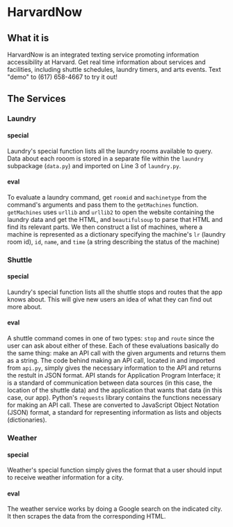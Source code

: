 # HarvardNow #
## What it is ##
HarvardNow is an integrated texting service promoting information accessibility at Harvard. Get real time information about services and facilities, including shuttle schedules, laundry timers, and arts events. Text "demo" to (617) 658-4667 to try it out!

## The Services ##

### Laundry ###

#### special ####
Laundry's special function lists all the laundry rooms available to query. Data about each rooom is stored in a separate file within the `laundry` subpackage (`data.py`) and imported on Line 3 of `laundry.py`.

#### eval ####
To evaluate a laundry command, get `roomid` and `machinetype` from the command's arguments and pass them to the `getMachines` function. `getMachines` uses `urllib` and `urllib2` to open the website containing the laundry data and get the HTML, and `beautifulsoup` to parse that HTML and find its relevant parts. We then construct a list of machines, where a machine is represented as a dictionary specifying the machine's `lr` (laundry room id), `id`, `name`, and `time` (a string describing the status of the machine)

### Shuttle ###

#### special ####
Laundry's special function lists all the shuttle stops and routes that the app knows about. This will give new users an idea of what they can find out more about.

#### eval ####
A shuttle command comes in one of two types: `stop` and `route` since the user can ask about either of these. Each of these evaluations basically do the same thing: make an API call with the given arguments and returns them as a string. The code behind making an API call, located in and imported from `api.py`, simply gives the necessary information to the API and returns the restult in JSON format. API stands for Application Program Interface; it is a standard of communication between data sources (in this case, the location of the shuttle data) and the application that wants that data (in this case, our app). Python's `requests` library contains the functions necessary for making an API call. These are converted to JavaScript Object Notation (JSON) format, a standard for representing information as lists and objects (dictionaries).

### Weather ###

#### special ####
Weather's special function simply gives the format that a user should input to receive weather information for a city.

#### eval ####
The weather service works by doing a Google search on the indicated city. It then scrapes the data from the corresponding HTML.

